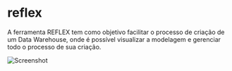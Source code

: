 # reflex
A ferramenta REFLEX tem como objetivo facilitar o processo de criação de um Data Warehouse, onde é possível visualizar a modelagem e gerenciar todo o processo de sua criação.

![Screenshot](https://thyerre.github.io/assets/img/reflex_1.png)
